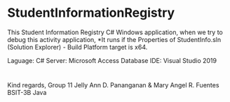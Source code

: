 # StudentInformationRegistry

This Student Information Registry C# Windows application, when we try to debug this activity application, 
*It runs if the Properties of StudentInfo.sln (Solution Explorer) - Build  Platform target is x64. 

Laguage: C#
Server: Microsoft Access Database
IDE: Visual Studio 2019
#

Kind regards,
Group 11
Jelly Ann D. Pananganan & Mary Angel R. Fuentes
BSIT-3B Java

